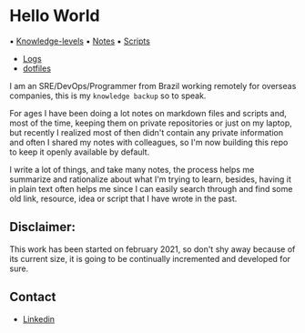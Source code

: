 # Hello World

▪️ [Knowledge-levels](./knowledge-levels.md)
▪️ [Notes](./notes)
▪️ [Scripts](./scripts)

- [Logs](./logs)
- [dotfiles](https://github.com/bruno-yamada/dotfiles)

I am an SRE/DevOps/Programmer from Brazil working remotely for overseas companies, this is my `knowledge backup` so to speak.

For ages I have been doing a lot notes on markdown files and scripts and, most of the time, keeping them on private repositories or just on my laptop, but recently I realized most of then didn't contain any private information and often I shared my notes with colleagues, so I'm now building this repo to keep it openly available by default.

I write a lot of things, and take many notes, the process helps me summarize and rationalize about what I'm trying to learn, besides, having it in plain text often helps me since I can easily search through and find some old link, resource, idea or script that I have wrote in the past.

## Disclaimer:
This work has been started on february 2021, so don't shy away because of its current size, it is going to be continually incremented and developed for sure.

## Contact
- [Linkedin](https://www.linkedin.com/in/bruno-yamada/)
